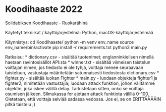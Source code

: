 # Koodihaaste 2022
Solidabiksen Koodihaaste - Ruokarähinä

Käytetyt tekniikat / käyttöjärjestelmä:
    Python, macOS-käyttöjärjestelmää 

Käynnistys:
	cd Koodihaaste/
	python -m venv env_name	source env_name/bin/activate 
	pip install -r requirements.txt 
	python3 main.py

Ratkaisu:
 	* dictionary.csv  - sisältää tuotenimet; englanninkielisen nimellä haetaan ravintosisällöt API:sta
    * winner.txt - sisältää viimeisen taistelun voittajan nimen; jos tiedosto ei ole tyhjä, voittaja menee seuraavaan taisteluun, vastustaja määritetään satunnaisesti tiedostosta dictionary.csv
    * fighter.py - sisältää luokan Fighter
    * main.py - luodaan objekteja fighter1 ja fighter2; nimitetään vastustajia; luodaan attack funktion, johon välitämme objektin, joka iskee välillä delay. Tarkistetaan sitten, onko se voittaja osumisen jälkeen. Silmukassa for ajetaan attack funktiota välillä 0-100. Oletetaan, että voittaja selviää sadassa vedossa. Jos ei, se on ERITTÄÄÄÄIN pitkä taistelu ;)